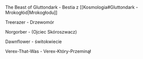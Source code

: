 The Beast of Gluttondark - Bestia z [[Kosmologia#Gluttondark - Mrokogłód|Mrokogłodu]] 

Treerazer - Drzewomór

Norgorber - (Ojciec Skóroszwacz)

Dawnflower - świtokwiecie

Verex-That-Was - Verex-Który-Przeminął